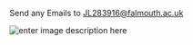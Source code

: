 Send any Emails to JL283916@falmouth.ac.uk

![enter image description here](https://download.logo.wine/logo/Microsoft_Outlook/Microsoft_Outlook-Logo.wine.png)
